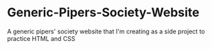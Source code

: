 # Generic-Pipers-Society-Website
A generic pipers' society website that I'm creating as a side project to practice HTML and CSS
